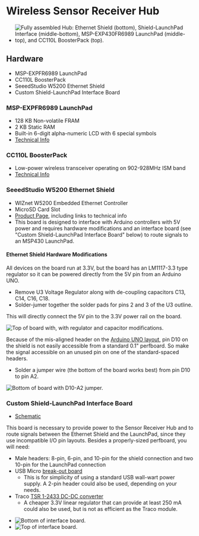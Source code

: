 Wireless Sensor Receiver Hub
============================

- ![Fully assembled Hub: Ethernet Shield (bottom), Shield-LaunchPad Interface (middle-bottom), MSP-EXP430FR6989 LaunchPad (middle-top), and CC110L BoosterPack (top).](../jpg/hub.jpg)

Hardware
--------
- MSP-EXPFR6989 LaunchPad
- CC110L BoosterPack
- SeeedStudio W5200 Ethernet Shield
- Custom Shield-LaunchPad Interface Board

### MSP-EXPFR6989 LaunchPad ###
+ 128 KB Non-volatile FRAM
+ 2 KB Static RAM
+ Built-in 6-digit alpha-numeric LCD with 6 special symbols
+ [Technical Info](http://www.ti.com/tool/MSP-EXP430FR6989)

### CC110L BoosterPack ###
+ Low-power wireless transceiver operating on 902-928MHz ISM band
+ [Technical Info](http://www.ti.com/tool/430BOOST-CC110L)

### SeeedStudio W5200 Ethernet Shield ###
+ WIZnet W5200 Embedded Ethernet Controller
+ MicroSD Card Slot
+ [Product Page](http://wiki.seeedstudio.com/Ethernet_Shield_V2.0/), including links to technical info
+ This board is designed to interface with Arduino controllers with 5V power and requires hardware modifications and an interface board (see "Custom Shield-LaunchPad Interface Board" below) to route signals to an MSP430 LaunchPad.

#### Ethernet Shield Hardware Modifications ####
All devices on the board run at 3.3V, but the board has an LM1117-3.3 type regulator so it can be powered directly from the 5V pin from an Arduino UNO.

* Remove U3 Voltage Regulator along with de-coupling capacitors C13, C14, C16, C18.
* Solder-jumer together the solder pads for pins 2 and 3 of the U3 outline.

This will directly connect the 5V pin to the 3.3V power rail on the board.

![Top of board with, with regulator and capacitor modifications.](../jpg/5200-top.jpg)

Because of the mis-aligned header on the [Arduino UNO layout](http://forum.arduino.cc/index.php/topic,22737.0.html#13), pin D10 on the shield is not easily accessible from a standard 0.1" perfboard. So make the signal accessible on an unused pin on one of the standard-spaced headers.

* Solder a jumper wire (the bottom of the board works best) from pin D10 to pin A2.

![Bottom of board with D10-A2 jumper.](../jpg/5200-bottom.jpg)

### Custom Shield-LaunchPad Interface Board ###

- [Schematic](./Shield-LaunchPad-Interface.pdf)

This board is necessary to provide power to the Sensor Receiver Hub and to route signals between the Ethernet Shield and the LaunchPad, since they use incompatible I/O pin layouts.
Besides a properly-sized perfboard, you will need:

+ Male headers: 8-pin, 6-pin, and 10-pin for the shield connection and two 10-pin for the LaunchPad connection
+ USB Micro [break-out board](https://www.sparkfun.com/products/12035)
    + This is for simplicity of using a standard USB wall-wart power supply. A 2-pin header could also be used, depending on your needs.
+ Traco [TSR 1-2433 DC-DC converter](https://www.mouser.com/ProductDetail/TRACO-Power/TSR-1-2433/?qs=ckJk83FOD0Wr1ojFRJK1OQ%3D%3D)
    + A cheaper 3.3V linear regulator that can provide at least 250 mA could also be used, but is not as efficient as the Traco module.

- ![Bottom of interface board.](../jpg/interface-bottom.jpg)
- ![Top of interface board.](../jpg/interface-top.jpg)

